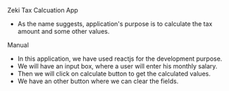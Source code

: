 Zeki Tax Calcuation App

- As the name suggests, application's purpose is to calculate the tax amount and some other values.

Manual

- In this application, we have used reactjs for the development purpose.
- We will have an input box, where a user will enter his monthly salary.
- Then we will click on calculate button to get the calculated values.
- We have an other button where we can clear the fields.
